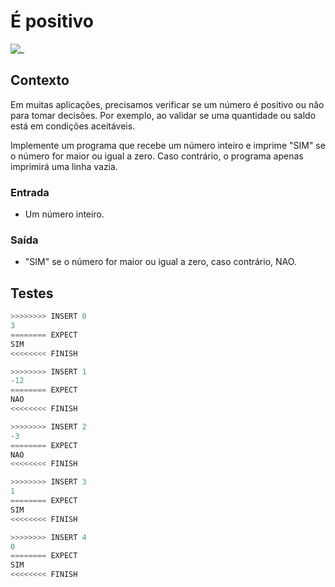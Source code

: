 # É positivo

![_](https://raw.githubusercontent.com/qxcodefup/arcade/master/base/positivo/cover.jpg)

## Contexto

Em muitas aplicações, precisamos verificar se um número é positivo ou não para tomar decisões. Por exemplo, ao validar se uma quantidade ou saldo está em condições aceitáveis.

Implemente um programa que recebe um número inteiro e imprime "SIM" se o número for maior ou igual a zero. Caso contrário, o programa apenas imprimirá uma linha vazia.

### Entrada

- Um número inteiro.

### Saída

- "SIM" se o número for maior ou igual a zero, caso contrário, NAO.

## Testes

```py
>>>>>>>> INSERT 0
3
======== EXPECT
SIM
<<<<<<<< FINISH
```

```py
>>>>>>>> INSERT 1
-12
======== EXPECT
NAO
<<<<<<<< FINISH
```

```py
>>>>>>>> INSERT 2
-3
======== EXPECT
NAO
<<<<<<<< FINISH
```

```py
>>>>>>>> INSERT 3
1
======== EXPECT
SIM
<<<<<<<< FINISH
```

```py
>>>>>>>> INSERT 4
0
======== EXPECT
SIM
<<<<<<<< FINISH
```
